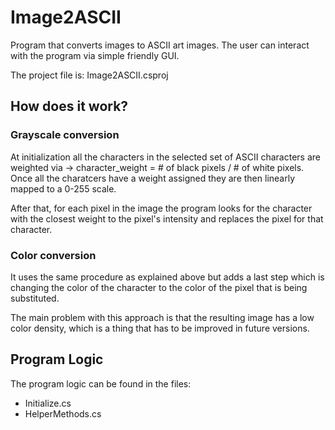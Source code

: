 # Image2ASCII
Program that converts images to ASCII art images. The user can interact with the program via simple friendly GUI.

The project file is: Image2ASCII.csproj 

## How does it work?

### Grayscale conversion
At initialization all the characters in the selected set of ASCII characters are weighted via -> character_weight = # of black pixels / # of white pixels. Once all the charatcers have a weight assigned they are then linearly mapped to a 0-255 scale. 

After that, for each pixel in the image the program looks for the character with the closest weight to the pixel's intensity and replaces the pixel for that character.

### Color conversion
It uses the same procedure as explained above but adds a last step which is changing the color of the character to the color of the pixel that is being substituted.

The main problem with this approach is that the resulting image has a low color density, which is a thing that has to be improved in future versions.

## Program Logic

The program logic can be found in the files:
- Initialize.cs
- HelperMethods.cs


